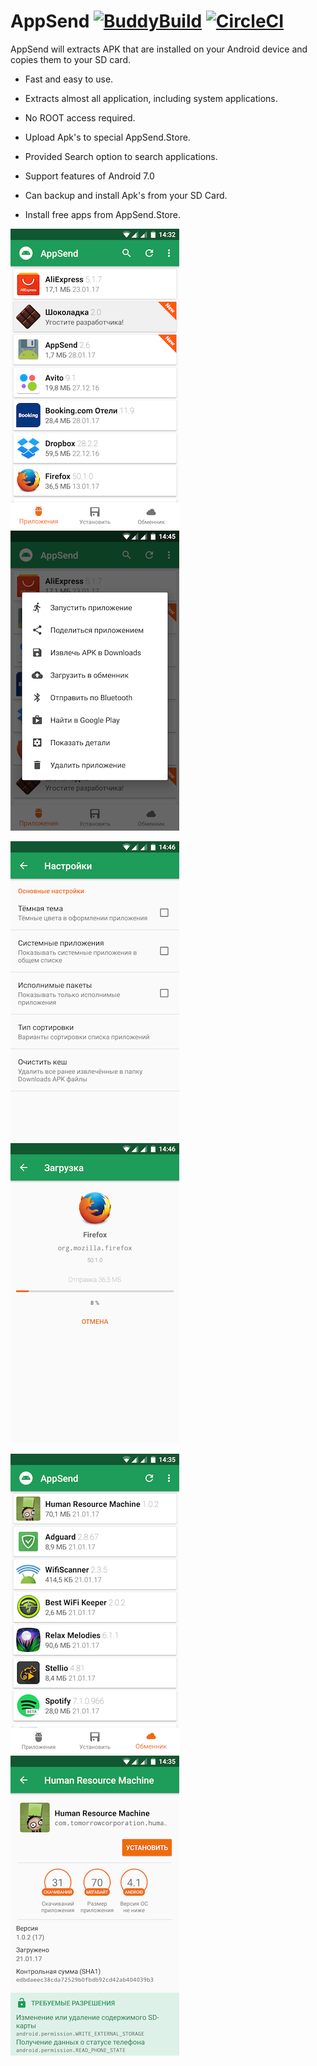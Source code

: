 # AppSend [![BuddyBuild](https://dashboard.buddybuild.com/api/statusImage?appID=57737c236a23440100ed17a7&branch=master&build=latest)](https://dashboard.buddybuild.com/apps/57737c236a23440100ed17a7/build/latest) [![CircleCI](https://circleci.com/gh/solkin/appsend.svg?style=svg)](https://circleci.com/gh/solkin/appsend)
AppSend will extracts APK that are installed on your Android device and copies them to your SD card.

* Fast and easy to use.

* Extracts almost all application, including system applications.

* No ROOT access required. 

* Upload Apk's to special AppSend.Store.

* Provided Search option to search applications.

* Support features of Android 7.0

* Can backup and install Apk's from your SD Card.

* Install free apps from AppSend.Store.


![Screenshot](art/main.png "Main screen")
![Screenshot](art/menu.png "Application menu")

![Screenshot](art/prefs.png "Preferences")
![Screenshot](art/share.png "Upload application")

![Screenshot](art/store.png "Store window")
![Screenshot](art/app.png "Application screen")
